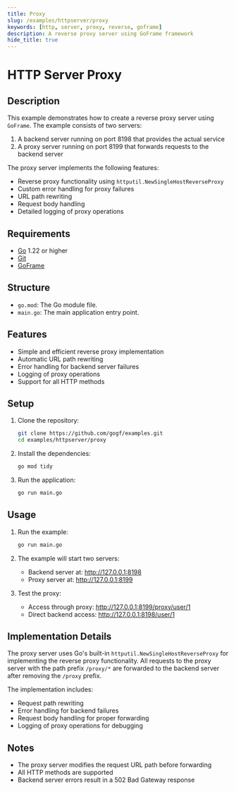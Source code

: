 ```yaml
---
title: Proxy
slug: /examples/httpserver/proxy
keywords: [http, server, proxy, reverse, goframe]
description: A reverse proxy server using GoFrame framework
hide_title: true
---
```


# HTTP Server Proxy


## Description

This example demonstrates how to create a reverse proxy server using `GoFrame`. The example consists of two servers:

1. A backend server running on port 8198 that provides the actual service
2. A proxy server running on port 8199 that forwards requests to the backend server

The proxy server implements the following features:
- Reverse proxy functionality using `httputil.NewSingleHostReverseProxy`
- Custom error handling for proxy failures
- URL path rewriting
- Request body handling
- Detailed logging of proxy operations

## Requirements

- [Go](https://golang.org/dl/) 1.22 or higher
- [Git](https://git-scm.com/downloads)
- [GoFrame](https://goframe.org)

## Structure

- `go.mod`: The Go module file.
- `main.go`: The main application entry point.

## Features

- Simple and efficient reverse proxy implementation
- Automatic URL path rewriting
- Error handling for backend server failures
- Logging of proxy operations
- Support for all HTTP methods

## Setup

1. Clone the repository:
    ```bash
    git clone https://github.com/gogf/examples.git
    cd examples/httpserver/proxy
    ```

2. Install the dependencies:
    ```bash
    go mod tidy
    ```

3. Run the application:
    ```bash
    go run main.go
    ```

## Usage

1. Run the example:
   ```bash
   go run main.go
   ```

2. The example will start two servers:
   - Backend server at: http://127.0.0.1:8198
   - Proxy server at: http://127.0.0.1:8199

3. Test the proxy:
   - Access through proxy: http://127.0.0.1:8199/proxy/user/1
   - Direct backend access: http://127.0.0.1:8198/user/1

## Implementation Details

The proxy server uses Go's built-in `httputil.NewSingleHostReverseProxy` for implementing the reverse proxy functionality. All requests to the proxy server with the path prefix `/proxy/*` are forwarded to the backend server after removing the `/proxy` prefix.

The implementation includes:
- Request path rewriting
- Error handling for backend failures
- Request body handling for proper forwarding
- Logging of proxy operations for debugging

## Notes

- The proxy server modifies the request URL path before forwarding
- All HTTP methods are supported
- Backend server errors result in a 502 Bad Gateway response
